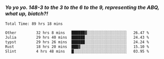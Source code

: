 ### ***Yo yo yo. 148-3 to the 3 to the 6 to the 9, representing the ABQ, what up, biatch?!***

<!--START_SECTION:waka-->

```txt
Total Time: 89 hrs 18 mins

Other         32 hrs 8 mins   ██████▓░░░░░░░░░░░░░░░░░░   26.47 %
Julia         29 hrs 40 mins  ██████░░░░░░░░░░░░░░░░░░░   24.43 %
typst         29 hrs 26 mins  ██████░░░░░░░░░░░░░░░░░░░   24.24 %
Rust          18 hrs 20 mins  ███▓░░░░░░░░░░░░░░░░░░░░░   15.10 %
Slint         4 hrs 48 mins   █░░░░░░░░░░░░░░░░░░░░░░░░   03.95 %
```

<!--END_SECTION:waka-->

<!--
**AJMC2002/AJMC2002** is a ✨ _special_ ✨ repository because its `README.md` (this file) appears on your GitHub profile.

Here are some ideas to get you started:

- 🔭 I’m currently working on ...
- 🌱 I’m currently learning ...
- 👯 I’m looking to collaborate on ...
- 🤔 I’m looking for help with ...
- 💬 Ask me about ...
- 📫 How to reach me: ...
- 😄 Pronouns: ...
- ⚡ Fun fact: ...
-->
